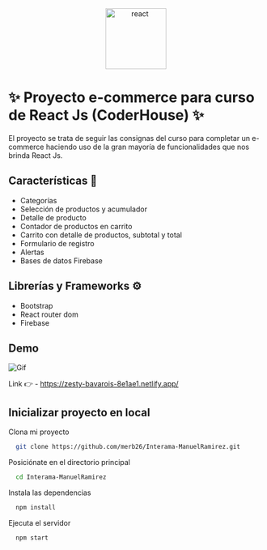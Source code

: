 <div align="center">
       <img
         src="https://i.ibb.co/2t97zXj/titulo.png"
         alt="react"
         width="auto"
         height="120px"
       />
</div>

# ✨ Proyecto e-commerce para curso de React Js (CoderHouse) ✨

El proyecto se trata de seguir las consignas del curso para completar un e-commerce haciendo uso de la gran mayoría de funcionalidades que nos brinda React Js.

## Características 📝

- Categorías
- Selección de productos y acumulador
- Detalle de producto
- Contador de productos en carrito
- Carrito con detalle de productos, subtotal y total
- Formulario de registro
- Alertas
- Bases de datos Firebase

## Librerías y Frameworks ⚙

- Bootstrap
- React router dom
- Firebase

## Demo

![Gif](https://github.com/merb26/Interama-ManuelRamirez/tree/master/public/proyecto-final-React-Js.gif?raw=true)

Link 👉 - https://zesty-bavarois-8e1ae1.netlify.app/

## Inicializar proyecto en local

Clona mi proyecto

```bash
  git clone https://github.com/merb26/Interama-ManuelRamirez.git
```

Posiciónate en el directorio principal

```bash
  cd Interama-ManuelRamirez
```

Instala las dependencias

```bash
  npm install
```

Ejecuta el servidor

```bash
  npm start
```